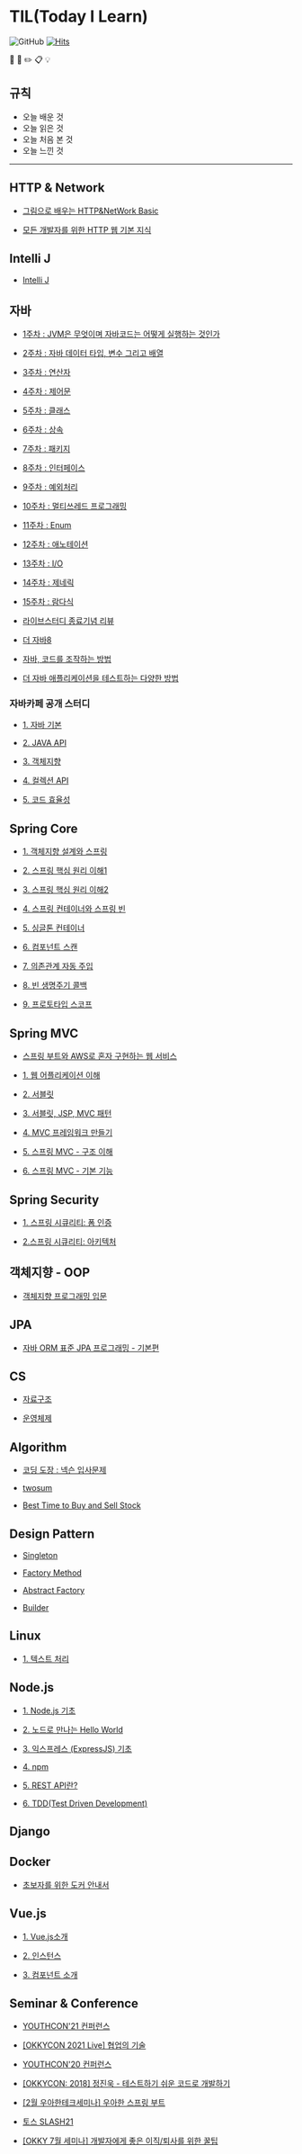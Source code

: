 # TIL(Today I Learn)

![GitHub](https://img.shields.io/github/license/HyangKeunChoi/TIL-Today-I-Learned-)
[![Hits](https://hits.seeyoufarm.com/api/count/incr/badge.svg?url=https%3A%2F%2Fgithub.com%2FHyangKeunChoi%2FTIL-Today-I-Learned-&count_bg=%239DC082&title_bg=%2378A3B9&icon=awesomelists.svg&icon_color=%23100F0F&title=%EB%B0%A9%EB%AC%B8%EC%9E%90+%EC%88%98&edge_flat=false)](https://hits.seeyoufarm.com)

:book:  :pencil:  :pencil2: :clipboard: 💡 

## 규칙 

+ 오늘 배운 것
+ 오늘 읽은 것
+ 오늘 처음 본 것
+ 오늘 느낀 것

----------

## HTTP & Network
  + [그림으로 배우는 HTTP&NetWork Basic](https://github.com/HyangKeunChoi/-HTTP-NetWork-Basic)

  + [모든 개발자를 위한 HTTP 웹 기본 지식](https://github.com/HyangKeunChoi/TIL-Today-I-Learned-/tree/master/%EB%AA%A8%EB%93%A0%20%EA%B0%9C%EB%B0%9C%EC%9E%90%EB%A5%BC%20%EC%9C%84%ED%95%9C%20HTTP%20%EC%9B%B9%20%EA%B8%B0%EB%B3%B8%20%EC%A7%80%EC%8B%9D)

## Intelli J
  + [Intelli J](https://github.com/HyangKeunChoi/IntelliJ-start)

## 자바

  + [1주차 : JVM은 무엇이며 자바코드는 어떻게 실행하는 것인가](https://geunyang93.tistory.com/28)

  + [2주차 : 자바 데이터 타입, 변수 그리고 배열](https://geunyang93.tistory.com/30)

  + [3주차 : 연산자](https://geunyang93.tistory.com/32)

  + [4주차 : 제어문](https://geunyang93.tistory.com/34)

  + [5주차 : 클래스](https://geunyang93.tistory.com/35)

  + [6주차 : 상속](https://geunyang93.tistory.com/39)

  + [7주차 : 패키지](https://geunyang93.tistory.com/42)

  + [8주차 : 인터페이스](https://geunyang93.tistory.com/44)

  + [9주차 : 예외처리](https://geunyang93.tistory.com/45)

  + [10주차 : 멀티쓰레드 프로그래밍](https://geunyang93.tistory.com/48)

  + [11주차 : Enum](https://geunyang93.tistory.com/50)

  + [12주차 : 애노테이션](https://geunyang93.tistory.com/54)

  + [13주차 : I/O](https://geunyang93.tistory.com/59)

  + [14주차 : 제네릭](https://geunyang93.tistory.com/58)

  + [15주차 : 람다식](https://geunyang93.tistory.com/56)

  + [라이브스터디 종료기념 리뷰](https://geunyang93.tistory.com/62)

  + [더 자바8](https://github.com/HyangKeunChoi/TIL-Today-I-Learned-/tree/master/%EB%8D%94%20%EC%9E%90%EB%B0%948)

  + [자바, 코드를 조작하는 방법](https://github.com/HyangKeunChoi/TIL-Today-I-Learned-/tree/master/%EB%8D%94%20%EC%9E%90%EB%B0%94%2C%20%EC%BD%94%EB%93%9C%EB%A5%BC%20%EC%A1%B0%EC%9E%91%ED%95%98%EB%8A%94%20%EB%8B%A4%EC%96%91%ED%95%9C%20%EB%B0%A9%EB%B2%95)

  + [더 자바 애플리케이션을 테스트하는 다양한 방법](https://github.com/HyangKeunChoi/TIL-Today-I-Learned-/tree/master/%EB%8D%94%20%EC%9E%90%EB%B0%94%20%EC%95%A0%ED%94%8C%EB%A6%AC%EC%BC%80%EC%9D%B4%EC%85%98%EC%9D%84%20%ED%85%8C%EC%8A%A4%ED%8A%B8%ED%95%98%EB%8A%94%20%EB%8B%A4%EC%96%91%ED%95%9C%20%EB%B0%A9%EB%B2%95)

### 자바카페 공개 스터디

  + [1. 자바 기본](https://geunyang93.tistory.com/67?category=899241)

  + [2. JAVA API](https://geunyang93.tistory.com/68?category=899241)

  + [3. 객체지향](https://geunyang93.tistory.com/69?category=899241)

  + [4. 컬렉션 API](https://geunyang93.tistory.com/70?category=899241)

  + [5. 코드 효율성](https://geunyang93.tistory.com/72?category=899241)

## Spring Core

  + [1. 객체지향 설계와 스프링](https://github.com/HyangKeunChoi/TIL-Today-I-Learned-/blob/master/%EC%8A%A4%ED%94%84%EB%A7%81%20%ED%95%B5%EC%8B%AC%20%EC%9B%90%EB%A6%AC%20-%20%EA%B8%B0%EB%B3%B8%ED%8E%B8/1.%20%EA%B0%9D%EC%B2%B4%EC%A7%80%ED%96%A5%20%EC%84%A4%EA%B3%84%EC%99%80%20%EC%8A%A4%ED%94%84%EB%A7%81%20.md)

  + [2. 스프링 핵심 원리 이해1](https://github.com/HyangKeunChoi/TIL-Today-I-Learned-/blob/master/%EC%8A%A4%ED%94%84%EB%A7%81%20%ED%95%B5%EC%8B%AC%20%EC%9B%90%EB%A6%AC%20-%20%EA%B8%B0%EB%B3%B8%ED%8E%B8/2.%20%EC%8A%A4%ED%94%84%EB%A7%81%20%ED%95%B5%EC%8B%AC%20%EC%9B%90%EB%A6%AC%20%EC%9D%B4%ED%95%B41%20-%20%EC%98%88%EC%A0%9C%20%EB%A7%8C%EB%93%A4%EA%B8%B0.md)

  + [3. 스프링 핵심 원리 이해2](https://github.com/HyangKeunChoi/TIL-Today-I-Learned-/blob/master/%EC%8A%A4%ED%94%84%EB%A7%81%20%ED%95%B5%EC%8B%AC%20%EC%9B%90%EB%A6%AC%20-%20%EA%B8%B0%EB%B3%B8%ED%8E%B8/3.%20%EC%8A%A4%ED%94%84%EB%A7%81%20%ED%95%B5%EC%8B%AC%20%EC%9B%90%EB%A6%AC%20%EC%9D%B4%ED%95%B42%20-%20%EA%B0%9D%EC%B2%B4%20%EC%A7%80%ED%96%A5%20%EC%9B%90%EB%A6%AC%20%EC%A0%81%EC%9A%A9.md)

  + [4. 스프링 컨테이너와 스프링 빈](https://github.com/HyangKeunChoi/TIL-Today-I-Learned-/blob/master/%EC%8A%A4%ED%94%84%EB%A7%81%20%ED%95%B5%EC%8B%AC%20%EC%9B%90%EB%A6%AC%20-%20%EA%B8%B0%EB%B3%B8%ED%8E%B8/4.%20%EC%8A%A4%ED%94%84%EB%A7%81%20%EC%BB%A8%ED%85%8C%EC%9D%B4%EB%84%88%EC%99%80%20%EC%8A%A4%ED%94%84%EB%A7%81%20%EB%B9%88.md)

  + [5. 싱글톤 컨테이너](https://github.com/HyangKeunChoi/TIL-Today-I-Learned-/blob/master/%EC%8A%A4%ED%94%84%EB%A7%81%20%ED%95%B5%EC%8B%AC%20%EC%9B%90%EB%A6%AC%20-%20%EA%B8%B0%EB%B3%B8%ED%8E%B8/5.%20%EC%8B%B1%EA%B8%80%ED%86%A4%20%EC%BB%A8%ED%85%8C%EC%9D%B4%EB%84%88.md)

  + [6. 컴포넌트 스캔](https://github.com/HyangKeunChoi/TIL-Today-I-Learned-/blob/master/%EC%8A%A4%ED%94%84%EB%A7%81%20%ED%95%B5%EC%8B%AC%20%EC%9B%90%EB%A6%AC%20-%20%EA%B8%B0%EB%B3%B8%ED%8E%B8/6.%20%EC%BB%B4%ED%8F%AC%EB%84%8C%ED%8A%B8%20%EC%8A%A4%EC%BA%94.md)

  + [7. 의존관계 자동 주입](https://github.com/HyangKeunChoi/TIL-Today-I-Learned-/blob/master/%EC%8A%A4%ED%94%84%EB%A7%81%20%ED%95%B5%EC%8B%AC%20%EC%9B%90%EB%A6%AC%20-%20%EA%B8%B0%EB%B3%B8%ED%8E%B8/7.%20%EC%9D%98%EC%A1%B4%EA%B4%80%EA%B3%84%20%EC%9E%90%EB%8F%99%20%EC%A3%BC%EC%9E%85.md)

  + [8. 빈 생명주기 콜백](https://github.com/HyangKeunChoi/TIL-Today-I-Learned-/blob/master/%EC%8A%A4%ED%94%84%EB%A7%81%20%ED%95%B5%EC%8B%AC%20%EC%9B%90%EB%A6%AC%20-%20%EA%B8%B0%EB%B3%B8%ED%8E%B8/8.%20%EB%B9%88%20%EC%83%9D%EB%AA%85%EC%A3%BC%EA%B8%B0%20%EC%BD%9C%EB%B0%B1.md)

  + [9. 프로토타입 스코프](https://github.com/HyangKeunChoi/TIL-Today-I-Learned-/blob/master/%EC%8A%A4%ED%94%84%EB%A7%81%20%ED%95%B5%EC%8B%AC%20%EC%9B%90%EB%A6%AC%20-%20%EA%B8%B0%EB%B3%B8%ED%8E%B8/9.%20%E1%84%91%E1%85%B3%E1%84%85%E1%85%A9%E1%84%90%E1%85%A9%E1%84%90%E1%85%A1%E1%84%8B%E1%85%B5%E1%86%B8%20%E1%84%89%E1%85%B3%E1%84%8F%E1%85%A9%E1%84%91%E1%85%B3%20-%20%E1%84%89%E1%85%B5%E1%86%BC%E1%84%80%E1%85%B3%E1%86%AF%E1%84%90%E1%85%A9%E1%86%AB%20%E1%84%87%E1%85%B5%E1%86%AB%E1%84%80%E1%85%AA%20%E1%84%92%E1%85%A1%E1%86%B7%E1%84%81%E1%85%A6%20%E1%84%89%E1%85%A1%E1%84%8B%E1%85%AD%E1%86%BC%E1%84%89%E1%85%B5%20%E1%84%86%E1%85%AE%E1%86%AB%E1%84%8C%E1%85%A6%E1%84%8C%E1%85%A5%E1%86%B7.md)

## Spring MVC

  + [스프링 부트와 AWS로 혼자 구현하는 웹 서비스](https://github.com/HyangKeunChoi/springboot2-webservice-jojoldubook)

  + [1. 웹 어플리케이션 이해](https://github.com/HyangKeunChoi/TIL-Today-I-Learned-/blob/master/%EC%8A%A4%ED%94%84%EB%A7%81%20MVC%201%ED%8E%B8-%20%EB%B0%B1%EC%97%94%EB%93%9C%20%EC%9B%B9%20%EA%B0%9C%EB%B0%9C%20%ED%95%B5%EC%8B%AC%EA%B8%B0%EC%88%A0/1.%20%EC%9B%B9%20%EC%96%B4%ED%94%8C%EB%A6%AC%EC%BC%80%EC%9D%B4%EC%85%98%20%EC%9D%B4%ED%95%B4.md)

  + [2. 서블릿](https://github.com/HyangKeunChoi/TIL-Today-I-Learned-/blob/master/%EC%8A%A4%ED%94%84%EB%A7%81%20MVC%201%ED%8E%B8-%20%EB%B0%B1%EC%97%94%EB%93%9C%20%EC%9B%B9%20%EA%B0%9C%EB%B0%9C%20%ED%95%B5%EC%8B%AC%EA%B8%B0%EC%88%A0/2.%EC%84%9C%EB%B8%94%EB%A6%BF.md)

  + [3. 서블릿, JSP, MVC 패턴](https://github.com/HyangKeunChoi/TIL-Today-I-Learned-/blob/master/%EC%8A%A4%ED%94%84%EB%A7%81%20MVC%201%ED%8E%B8-%20%EB%B0%B1%EC%97%94%EB%93%9C%20%EC%9B%B9%20%EA%B0%9C%EB%B0%9C%20%ED%95%B5%EC%8B%AC%EA%B8%B0%EC%88%A0/3.%20%EC%84%9C%EB%B8%94%EB%A6%BF%2C%20JSP%2C%20MVC%20%ED%8C%A8%ED%84%B4.md)

  + [4. MVC 프레임워크 만들기](https://github.com/HyangKeunChoi/TIL-Today-I-Learned-/blob/master/%EC%8A%A4%ED%94%84%EB%A7%81%20MVC%201%ED%8E%B8-%20%EB%B0%B1%EC%97%94%EB%93%9C%20%EC%9B%B9%20%EA%B0%9C%EB%B0%9C%20%ED%95%B5%EC%8B%AC%EA%B8%B0%EC%88%A0/4.%20MVC%20%ED%94%84%EB%A0%88%EC%9E%84%EC%9B%8C%ED%81%AC%20%EB%A7%8C%EB%93%A4%EA%B8%B0.md)

  + [5. 스프링 MVC - 구조 이해](https://github.com/HyangKeunChoi/TIL-Today-I-Learned-/blob/master/%EC%8A%A4%ED%94%84%EB%A7%81%20MVC%201%ED%8E%B8-%20%EB%B0%B1%EC%97%94%EB%93%9C%20%EC%9B%B9%20%EA%B0%9C%EB%B0%9C%20%ED%95%B5%EC%8B%AC%EA%B8%B0%EC%88%A0/5.%EC%8A%A4%ED%94%84%EB%A7%81%20MVC%20-%20%EA%B5%AC%EC%A1%B0%20%EC%9D%B4%ED%95%B4.md)

  + [6. 스프링 MVC - 기본 기능](https://github.com/HyangKeunChoi/TIL-Today-I-Learned-/blob/master/%EC%8A%A4%ED%94%84%EB%A7%81%20MVC%201%ED%8E%B8-%20%EB%B0%B1%EC%97%94%EB%93%9C%20%EC%9B%B9%20%EA%B0%9C%EB%B0%9C%20%ED%95%B5%EC%8B%AC%EA%B8%B0%EC%88%A0/6.%20%EC%8A%A4%ED%94%84%EB%A7%81%20MVC%20-%20%EA%B8%B0%EB%B3%B8%20%EA%B8%B0%EB%8A%A5.md)

## Spring Security

  + [1. 스프링 시큐리티: 폼 인증](https://github.com/HyangKeunChoi/TIL-Today-I-Learned-/blob/master/Spring%20Security/1.%20%EC%8A%A4%ED%94%84%EB%A7%81%20%EC%8B%9C%ED%81%90%EB%A6%AC%ED%8B%B0:%20%ED%8F%BC%20%EC%9D%B8%EC%A6%9D.md)
  
  + [2.스프링 시큐리티: 아키텍처](https://github.com/HyangKeunChoi/TIL-Today-I-Learned-/blob/master/Spring%20Security/2.%20%EC%8A%A4%ED%94%84%EB%A7%81%20%EC%8B%9C%ED%81%90%EB%A6%AC%ED%8B%B0:%20%EC%95%84%ED%82%A4%ED%85%8D%EC%B2%98.md)


## 객체지향 - OOP

  + [객체지향 프로그래밍 입문](https://github.com/HyangKeunChoi/TIL-Today-I-Learned-/tree/master/%EA%B0%9D%EC%B2%B4%EC%A7%80%ED%96%A5%20%ED%94%84%EB%A1%9C%EA%B7%B8%EB%9E%98%EB%B0%8D%20%EC%9E%85%EB%AC%B8)

## JPA
  + [자바 ORM 표준 JPA 프로그래밍 - 기본편](https://github.com/HyangKeunChoi/TIL-Today-I-Learned-/tree/master/%EC%9E%90%EB%B0%94%20ORM%20%ED%91%9C%EC%A4%80%20JPA%20%ED%94%84%EB%A1%9C%EA%B7%B8%EB%9E%98%EB%B0%8D%20-%20%EA%B8%B0%EB%B3%B8%ED%8E%B8)

## CS

  + [자료구조](https://github.com/HyangKeunChoi/Computer-Science-Study/tree/master/Data%20Structure)

  + [운영체제](https://github.com/HyangKeunChoi/Computer-Science-Study/tree/master/Operating%20System)

## Algorithm

  + [코딩 도장 : 넥슨 입사문제](https://geunyang93.tistory.com/71?category=887117)

  + [twosum](https://geunyang93.tistory.com/77)

  + [Best Time to Buy and Sell Stock](https://geunyang93.tistory.com/78)

## Design Pattern
  + [Singleton](https://github.com/HyangKeunChoi/TIL-Today-I-Learned-/blob/master/Design%20Pattern/1.%20Singleton.md)
  
  + [Factory Method](https://github.com/HyangKeunChoi/TIL-Today-I-Learned-/blob/master/Design%20Pattern/2.%20Factory%20Method.md)
  
  + [Abstract Factory](https://github.com/HyangKeunChoi/TIL-Today-I-Learned-/blob/master/Design%20Pattern/3.%20Abstract%20Factory.md)
  
  + [Builder](https://github.com/HyangKeunChoi/TIL-Today-I-Learned-/blob/master/Design%20Pattern/4.%20Builder.md)

## Linux
  + [1. 텍스트 처리](https://github.com/HyangKeunChoi/TIL-Today-I-Learned-/blob/master/Linux/1.%ED%85%8D%EC%8A%A4%ED%8A%B8%20%EC%B2%98%EB%A6%AC.md)

## Node.js

  + [1. Node.js 기초](https://github.com/HyangKeunChoi/TIL-Today-I-Learned-/blob/master/NodeJS%20API%20%EC%84%9C%EB%B2%84/1.%20NodeJS%20%EA%B8%B0%EC%B4%88.md)

  + [2. 노드로 만나는 Hello World](https://github.com/HyangKeunChoi/TIL-Today-I-Learned-/blob/master/NodeJS%20API%20%EC%84%9C%EB%B2%84/2.%20%EB%85%B8%EB%93%9C%EB%A1%9C%20%EB%A7%8C%EB%82%98%EB%8A%94%20Hello%20World.md)

  + [3. 익스프레스 (ExpressJS) 기초](https://github.com/HyangKeunChoi/TIL-Today-I-Learned-/blob/master/NodeJS%20API%20%EC%84%9C%EB%B2%84/3.%20%EC%9D%B5%EC%8A%A4%ED%94%84%EB%A0%88%EC%8A%A4%20(ExpressJS)%20%EA%B8%B0%EC%B4%88.md)

  + [4. npm](https://github.com/HyangKeunChoi/TIL-Today-I-Learned-/blob/master/NodeJS%20API%20%EC%84%9C%EB%B2%84/4.%20npm.md)

  + [5. REST API란?](https://github.com/HyangKeunChoi/TIL-Today-I-Learned-/blob/master/NodeJS%20API%20%EC%84%9C%EB%B2%84/5.%20REST%20API%EB%9E%80.md)

  + [6. TDD(Test Driven Development)](https://github.com/HyangKeunChoi/TIL-Today-I-Learned-/blob/master/NodeJS%20API%20%EC%84%9C%EB%B2%84/6.%20TDD(Test%20Driven%20Development).md)

## Django

## Docker

  + [초보자를 위한 도커 안내서](https://github.com/HyangKeunChoi/TIL-Today-I-Learned-/tree/master/docker/%EC%B4%88%EB%B3%B4%EB%A5%BC%20%EC%9C%84%ED%95%9C%20%EB%8F%84%EC%BB%A4%20%EC%95%88%EB%82%B4%EC%84%9C)

## Vue.js

  + [1. Vue.js소개](https://github.com/HyangKeunChoi/TIL-Today-I-Learned-/blob/master/Vue.js/1.%20Vue.js%EC%86%8C%EA%B0%9C.md)

  + [2. 인스턴스](https://github.com/HyangKeunChoi/TIL-Today-I-Learned-/blob/master/Vue.js/2.%20%EC%9D%B8%EC%8A%A4%ED%84%B4%EC%8A%A4.md)

  + [3. 컴포넌트 소개](https://github.com/HyangKeunChoi/TIL-Today-I-Learned-/blob/master/Vue.js/3.%20%E1%84%8F%E1%85%A5%E1%86%B7%E1%84%91%E1%85%A9%E1%84%82%E1%85%A5%E1%86%AB%E1%84%90%E1%85%B3%20%E1%84%89%E1%85%A9%E1%84%80%E1%85%A2.md)

## Seminar & Conference

  + [YOUTHCON'21 컨퍼런스](https://geunyang93.tistory.com/79)

  + [[OKKYCON 2021 Live] 협업의 기술](https://geunyang93.tistory.com/57?category=790933)

  + [YOUTHCON'20 컨퍼런스](https://geunyang93.tistory.com/37?category=790933)

  + [[OKKYCON: 2018] 정진욱 - 테스트하기 쉬운 코드로 개발하기](https://geunyang93.tistory.com/63)

  + [[2월 우아한테크세미나] 우아한 스프링 부트](https://geunyang93.tistory.com/65)

  + [토스 SLASH21](https://geunyang93.tistory.com/66?category=790933)

  + [[OKKY 7월 세미나] 개발자에게 좋은 이직/퇴사를 위한 꿀팁](https://geunyang93.tistory.com/73)
